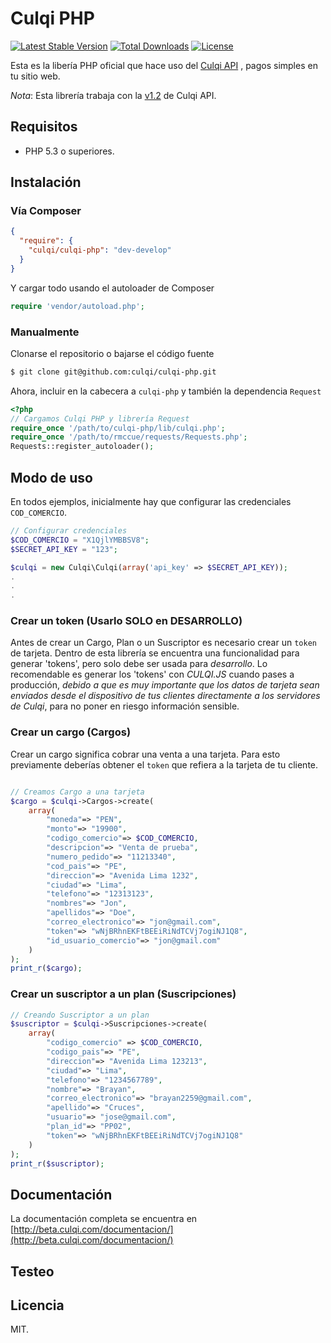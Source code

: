 
# Culqi PHP

[![Latest Stable Version](https://poser.pugx.org/culqi/culqi-php/v/stable)](https://packagist.org/packages/culqi/culqi-php)
[![Total Downloads](https://poser.pugx.org/culqi/culqi-php/downloads)](https://packagist.org/packages/culqi/culqi-php)
[![License](https://poser.pugx.org/culqi/culqi-php/license)](https://packagist.org/packages/culqi/culqi-php)

Esta es la libería PHP oficial que hace uso del [Culqi API](http://culqi.api-docs.io/) , pagos simples en tu sitio web.

*Nota*: Esta librería trabaja con la [v1.2](https://culqi.api-docs.io/v1.2) de Culqi API.


## Requisitos

* PHP 5.3 o superiores.


## Instalación

### Vía Composer
```json
{
  "require": {
    "culqi/culqi-php": "dev-develop"
  }
}
```

Y cargar todo usando el autoloader de Composer

```php
require 'vendor/autoload.php';
```

### Manualmente

Clonarse el repositorio o bajarse el código fuente

```bash
$ git clone git@github.com:culqi/culqi-php.git
```

Ahora, incluir en la cabecera a `culqi-php` y también la dependencia `Request`

```php
<?php
// Cargamos Culqi PHP y librería Request
require_once '/path/to/culqi-php/lib/culqi.php';
require_once '/path/to/rmccue/requests/Requests.php';
Requests::register_autoloader();
```

## Modo de uso

En todos ejemplos, inicialmente hay que configurar las credenciales `COD_COMERCIO`.

```php
// Configurar credenciales
$COD_COMERCIO = "X1QjlYMBBSV8";
$SECRET_API_KEY = "123";

$culqi = new Culqi\Culqi(array('api_key' => $SECRET_API_KEY));
.
.
.
```

### Crear un token (Usarlo SOLO en DESARROLLO)
Antes de crear un Cargo, Plan o un Suscriptor es necesario crear un `token` de tarjeta. Dentro de esta librería se encuentra una funcionalidad para generar 'tokens', pero solo
debe ser usada para *desarrollo*. Lo recomendable es generar los 'tokens' con *CULQI.JS* cuando pases a producción, *debido a que es muy importante que los datos de tarjeta sean enviados desde el dispositivo de tus clientes directamente a los servidores de Culqi*, para no poner en riesgo información sensible.


### Crear un cargo (Cargos)
Crear un cargo significa cobrar una venta a una tarjeta. Para esto previamente
deberías obtener el  `token` que refiera a la tarjeta de tu cliente.


```php

// Creamos Cargo a una tarjeta
$cargo = $culqi->Cargos->create(
    array(
        "moneda"=> "PEN",
        "monto"=> "19900",
        "codigo_comercio"=> $COD_COMERCIO,
        "descripcion"=> "Venta de prueba",
        "numero_pedido"=> "11213340",
        "cod_pais"=> "PE",
        "direccion"=> "Avenida Lima 1232",
        "ciudad"=> "Lima",
        "telefono"=> "12313123",
        "nombres"=> "Jon",
        "apellidos"=> "Doe",
        "correo_electronico"=> "jon@gmail.com",
        "token"=> "wNjBRhnEKFtBEEiRiNdTCVj7ogiNJ1Q8",
        "id_usuario_comercio"=> "jon@gmail.com"
    )
);
print_r($cargo);

```

### Crear un suscriptor a un plan (Suscripciones)
```php
// Creando Suscriptor a un plan
$suscriptor = $culqi->Suscripciones->create(
    array(
        "codigo_comercio" => $COD_COMERCIO,
        "codigo_pais"=> "PE",
        "direccion"=> "Avenida Lima 123213",
        "ciudad"=> "Lima",
        "telefono"=> "1234567789",
        "nombre"=> "Brayan",
        "correo_electronico"=> "brayan2259@gmail.com",
        "apellido"=> "Cruces",
        "usuario"=> "jose@gmail.com",
        "plan_id"=> "PP02",
        "token"=> "wNjBRhnEKFtBEEiRiNdTCVj7ogiNJ1Q8"
    )
);
print_r($suscriptor);
```

## Documentación
La documentación completa se encuentra en [http://beta.culqi.com/documentacion/](http://beta.culqi.com/documentacion/)


## Testeo

## Licencia

MIT.
